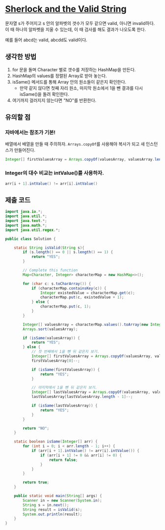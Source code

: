# [Sherlock and the Valid String](https://www.hackerrank.com/challenges/sherlock-and-valid-string/problem)
문자열 s가 주어지고 s 안의 알파벳의 갯수가 모두 같으면 valid, 아니면 invalid하다. 이 때 하나의 알파벳을 지울 수 있는데, 이 때 검사를 해도 결과가 나오도록 한다.

예를 들어 abcd는 valid, abcdd도 valid이다.

## 생각한 방법
1. for 문을 돌며 Character 별로 갯수를 저장하는 HashMap을 만든다.
2. HashMap의 values를 정렬된 Array로 받아 놓는다.
3. isSame() 메서드를 통해 Array 안의 원소들이 같은지 확인한다.  
    - 만약 같지 않다면 첫째 자리 원소, 마지막 원소에서 1을 뺀 결과를 다시 isSame()을 돌려 확인한다.
4. 여기까지 걸러지지 않는다면 "NO"를 반환한다.
  
## 유의할 점

### 자바에서는 참조가 기본!
배열에서 배열을 만들 때 주의하자. `Arrays.copyOf`를 사용해야 복사가 되고 새 인스턴스가 만들어진다.
``` java
Integer[] firstValuesArray = Arrays.copyOf(valuesArray, valuesArray.length);
```

### Integer의 대수 비교는 intValue()를 사용하자.
``` java
arr[i + 1].intValue() != arr[i].intValue()
```

## 제출 코드

``` java
import java.io.*;
import java.util.*;
import java.text.*;
import java.math.*;
import java.util.regex.*;

public class Solution {

    static String isValid(String s){
        if (s.length() == 0 || s.length() == 1) {
            return "YES";
        }

        // Complete this function
        Map<Character, Integer> characterMap = new HashMap<>();

        for (char c: s.toCharArray()) {
            if (characterMap.containsKey(c)) {
                Integer existedValue = characterMap.get(c);
                characterMap.put(c, existedValue + 1);
            } else {
                characterMap.put(c, 1);
            }
        }

        Integer[] valuesArray = characterMap.values().toArray(new Integer[characterMap.size()]);
        Arrays.sort(valuesArray);

        if (isSame(valuesArray)) {
            return "YES";
        } else {
            // 첫 번째에서 1을 뺀 뒤 같은지 보기.
            Integer[] firstValuesArray = Arrays.copyOf(valuesArray, valuesArray.length);
            firstValuesArray[0]--;

            if (isSame(firstValuesArray)) {
                return "YES";
            }

            // 마지막에서 1을 뺀 뒤 같은지 보기.
            Integer[] lastValuesArray = Arrays.copyOf(valuesArray, valuesArray.length);
            lastValuesArray[lastValuesArray.length - 1]--;

            if (isSame(lastValuesArray)) {
                return "YES";
            }
        }

        return "NO";
    }

    static boolean isSame(Integer[] arr) {
        for (int i = 0; i < arr.length - 1; i++) {
            if (arr[i + 1].intValue() != arr[i].intValue()) {
                if (arr[i + 1] != 0 && arr[i] != 0) {
                    return false;
                }
            }
        }

        return true;
    }

    public static void main(String[] args) {
        Scanner in = new Scanner(System.in);
        String s = in.next();
        String result = isValid(s);
        System.out.println(result);
    }
}
```